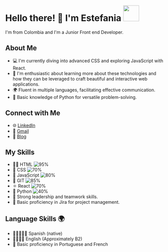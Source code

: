 # Hello there! 👋 I'm Estefania <img src="https://usagif.com/wp-content/uploads/gifs/dancing-cat-26.gif.webp" width="50">

I'm from Colombia and I'm a Junior Front end Developer.

## About Me
- 💻 I'm currently diving into advanced CSS and exploring JavaScript with React.
- 🌱 I'm enthusiastic about learning more about these technologies and how they can be leveraged to craft beautiful and interactive web applications.
- 🌍 Fluent in multiple languages, facilitating effective communication.
- 🐍 Basic knowledge of Python for versatile problem-solving.

## Connect with Me
- 🌐 [LinkedIn](https://www.linkedin.com/in/estefaniasalcedocamacho/) 
- 📧 [Gmail](mailto:stefa.dtbu@gmail.com)
- 📝 [Blog](https://www.notion.so/becomethatcodegirl/e0d3802592444bebbf1d455678232b40?v=967a65e5aa25484a82533e93e59811ad)

## My Skills
- 👩‍💻 HTML ![95%](https://progress-bar.dev/95)
- 🎨 CSS ![70%](https://progress-bar.dev/70)
- 🚀 JavaScript ![80%](https://progress-bar.dev/80)
- 🔄 GIT ![85%](https://progress-bar.dev/85)
- ⚛️ React ![70%](https://progress-bar.dev/70)
- 🐍 Python ![40%](https://progress-bar.dev/40)
- 🤝 Strong leadership and teamwork skills.
- 🎯 Basic proficiency in Jira for project management.


## Language Skills 🌍
- 🌟🌟🌟🌟🌟 Spanish (native) 
- 🌟🌟🌟🌟 English (Approximately B2) 
- 🌟 Basic proficiency in Portuguese and French

